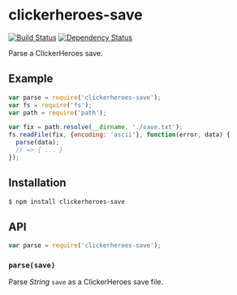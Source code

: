 # clickerheroes-save

[![Build Status](https://img.shields.io/travis/KenanY/clickerheroes-save.svg)](https://travis-ci.org/KenanY/clickerheroes-save)
[![Dependency Status](https://img.shields.io/gemnasium/KenanY/clickerheroes-save.svg)](https://gemnasium.com/KenanY/clickerheroes-save)

Parse a ClickerHeroes save.

## Example

``` javascript
var parse = require('clickerheroes-save');
var fs = require('fs');
var path = require('path');

var fix = path.resolve(__dirname, './save.txt');
fs.readFile(fix, {encoding: 'ascii'}, function(error, data) {
  parse(data);
  // => { ... }
});
```

## Installation

``` bash
$ npm install clickerheroes-save
```

## API

``` javascript
var parse = require('clickerheroes-save');
```

### `parse(save)`

Parse _String_ `save` as a ClickerHeroes save file.